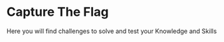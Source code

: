 # Capture The Flag

Here you will find challenges to solve 
and test your Knowledge and Skills





